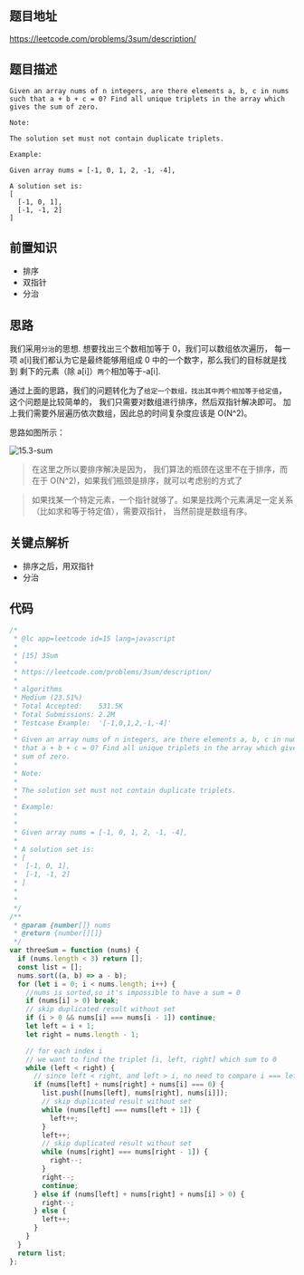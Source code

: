 ## 题目地址

https://leetcode.com/problems/3sum/description/

## 题目描述

```
Given an array nums of n integers, are there elements a, b, c in nums such that a + b + c = 0? Find all unique triplets in the array which gives the sum of zero.

Note:

The solution set must not contain duplicate triplets.

Example:

Given array nums = [-1, 0, 1, 2, -1, -4],

A solution set is:
[
  [-1, 0, 1],
  [-1, -1, 2]
]

```

## 前置知识

- 排序
- 双指针
- 分治

## 思路

我们采用`分治`的思想. 想要找出三个数相加等于 0，我们可以数组依次遍历，
每一项 a[i]我们都认为它是最终能够用组成 0 中的一个数字，那么我们的目标就是找到
剩下的元素（除 a[i]）`两个`相加等于-a[i].

通过上面的思路，我们的问题转化为了`给定一个数组，找出其中两个相加等于给定值`，
这个问题是比较简单的， 我们只需要对数组进行排序，然后双指针解决即可。 加上我们需要外层遍历依次数组，因此总的时间复杂度应该是 O(N^2)。

思路如图所示：

![15.3-sum](../assets/problems/15.3-sum.png)

> 在这里之所以要排序解决是因为， 我们算法的瓶颈在这里不在于排序，而在于 O(N^2)，如果我们瓶颈是排序，就可以考虑别的方式了

> 如果找某一个特定元素，一个指针就够了。如果是找两个元素满足一定关系（比如求和等于特定值），需要双指针，
> 当然前提是数组有序。

## 关键点解析

- 排序之后，用双指针
- 分治

## 代码

```js
/*
 * @lc app=leetcode id=15 lang=javascript
 *
 * [15] 3Sum
 *
 * https://leetcode.com/problems/3sum/description/
 *
 * algorithms
 * Medium (23.51%)
 * Total Accepted:    531.5K
 * Total Submissions: 2.2M
 * Testcase Example:  '[-1,0,1,2,-1,-4]'
 *
 * Given an array nums of n integers, are there elements a, b, c in nums such
 * that a + b + c = 0? Find all unique triplets in the array which gives the
 * sum of zero.
 *
 * Note:
 *
 * The solution set must not contain duplicate triplets.
 *
 * Example:
 *
 *
 * Given array nums = [-1, 0, 1, 2, -1, -4],
 *
 * A solution set is:
 * [
 * ⁠ [-1, 0, 1],
 * ⁠ [-1, -1, 2]
 * ]
 *
 *
 */
/**
 * @param {number[]} nums
 * @return {number[][]}
 */
var threeSum = function (nums) {
  if (nums.length < 3) return [];
  const list = [];
  nums.sort((a, b) => a - b);
  for (let i = 0; i < nums.length; i++) {
    //nums is sorted,so it's impossible to have a sum = 0
    if (nums[i] > 0) break;
    // skip duplicated result without set
    if (i > 0 && nums[i] === nums[i - 1]) continue;
    let left = i + 1;
    let right = nums.length - 1;

    // for each index i
    // we want to find the triplet [i, left, right] which sum to 0
    while (left < right) {
      // since left < right, and left > i, no need to compare i === left and i === right.
      if (nums[left] + nums[right] + nums[i] === 0) {
        list.push([nums[left], nums[right], nums[i]]);
        // skip duplicated result without set
        while (nums[left] === nums[left + 1]) {
          left++;
        }
        left++;
        // skip duplicated result without set
        while (nums[right] === nums[right - 1]) {
          right--;
        }
        right--;
        continue;
      } else if (nums[left] + nums[right] + nums[i] > 0) {
        right--;
      } else {
        left++;
      }
    }
  }
  return list;
};
```
